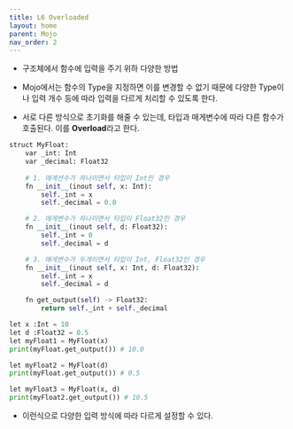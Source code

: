 ```yaml
---
title: L6 Overloaded
layout: home
parent: Mojo
nav_order: 2
---
```


* 구조체에서 함수에 입력을 주기 위하 다양한 방법
* Mojo에서는 함수의 Type을 지정하면 이를 변경할 수 없기 때문에 다양한 Type이나 입력 개수 등에 따라 입력을 다르게 처리할 수 있도록 한다.

* 서로 다른 방식으로 초기화를 해줄 수 있는데, 타입과 매게변수에 따라 다른 함수가 호출된다. 이를 **Overload**라고 한다.

```python
struct MyFloat:
	var _int: Int
	var _decimal: Float32
  
	# 1. 매게션수가 하나이면서 타입이 Int인 경우
	fn __init__(inout self, x: Int):
		self._int = x
		self._decimal = 0.0

	# 2. 매게변수가 하나이면서 타입이 Float32인 경우
	fn __init__(inout self, d: Float32):
		self._int = 0
		self._decimal = d

	# 3. 매게변수가 두개이면서 타입이 Int, Float32인 경우
	fn __init__(inout self, x: Int, d: Float32):
		self._int = x
		self._decimal = d

	fn get_output(self) -> Float32:
		return self._int + self._decimal
```

```python
let x :Int = 10
let d :Float32 = 0.5
let myFloat1 = MyFloat(x)
print(myFloat.get_output()) # 10.0

let myFloat2 = MyFloat(d)
print(myFloat.get_output()) # 0.5

let myFloat3 = MyFloat(x, d)
print(myFloat2.get_output()) # 10.5
```

* 이런식으로 다양한 입력 방식에 따라 다르게 설정할 수 있다.
